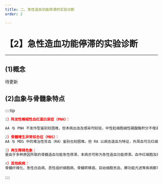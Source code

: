 ```yaml
---
title: 二、急性造血功能停滞的实验诊断
order: 2

---
```


# 【2】急性造血功能停滞的实验诊断

<kaodian :text="'血液学检验记忆卡'" />

<!-- ###### 第十五章 造血功能障碍性贫血及其实验诊断

> 临床血液学检验 -->

<beitiX/>

---

## (1)概念  

<son :text="'血液学检验记忆卡'" text1="(1)概念 " :textOption="[['超纲','暂无科目',''],['熟练掌握','专业知识','专业实践能力'],['熟练掌握','专业知识','专业实践能力']]" />
待更新

## (2)血象与骨髓象特点

<son :text="'血液学检验记忆卡'" text1="(2)血象与骨髓象特点" :textOption="[['超纲','暂无科目',''],['熟练掌握','专业知识','专业实践能力'],['掌握','专业实践能力','']]" />

::::tip

```js
1）阵发性睡眠性血红蛋白尿症（PNH）：

AA 与 PNH 不发作型鉴别较困难，但本病出血及感染均较轻，中性粒细胞碱性磷酸酶积分不增高；网织红细胞绝对值常大于正常，骨髓中红系增生较明显；细胞内、外铁均减少；经溶血性疾病的实验室检查可确诊。

2）骨髓增生异常综合征（MDS）：
AA 与 MDS 中的难治性贫血（RA）鉴别也较困难。但 RA 以病态造血为特征，外周血可见红细胞大小不等，易见大红细胞、有核红细胞、幼稚白细胞及畸形血小板等。

3）再生障碍危象：
是由于多种原因所致的骨髓造血功能急性停滞，本病亦可称为急性造血功能停滞。血中红细胞及网织红细胞减少或全血细胞减少。此病可在短期内恢复。

4）其他疾病：
骨髓纤维化、急性白血病、恶性组织细胞病、骨髓转移癌、巨幼细胞贫血、脾功能亢进等疾病都可有外周血的三系减少，但患者有脾肿大、淋巴结肿大、骨压痛；外周血有幼稚红细胞和幼稚白细胞；骨髓象特征都与 AA 明显不同。

```

::::
